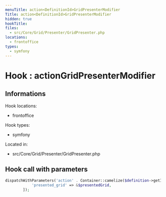 ```yaml
---
menuTitle: action<DefinitionId>GridPresenterModifier
Title: action<DefinitionId>GridPresenterModifier
hidden: true
hookTitle: 
files:
  - src/Core/Grid/Presenter/GridPresenter.php
locations:
  - frontoffice
types:
  - symfony
---
```


# Hook : action<DefinitionId>GridPresenterModifier

## Informations

Hook locations: 
  - frontoffice

Hook types: 
  - symfony

Located in: 
  - src/Core/Grid/Presenter/GridPresenter.php

## Hook call with parameters

```php
dispatchWithParameters('action' . Container::camelize($definition->getId()) . 'GridPresenterModifier', [
            'presented_grid' => &$presentedGrid,
        ]);
```